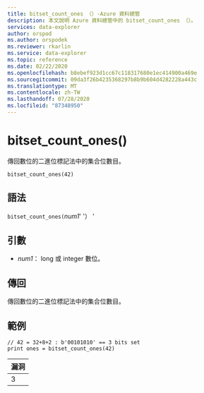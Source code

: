 ```yaml
---
title: bitset_count_ones （）-Azure 資料總管
description: 本文說明 Azure 資料總管中的 bitset_count_ones （）。
services: data-explorer
author: orspod
ms.author: orspodek
ms.reviewer: rkarlin
ms.service: data-explorer
ms.topic: reference
ms.date: 02/22/2020
ms.openlocfilehash: b8ebef923d1cc67c118317680e1ec414900a469e
ms.sourcegitcommit: 09da3f26b4235368297b8b9b604d4282228a443c
ms.translationtype: MT
ms.contentlocale: zh-TW
ms.lasthandoff: 07/28/2020
ms.locfileid: "87348950"
---
```

# <a name="bitset_count_ones"></a>bitset_count_ones()

傳回數位的二進位標記法中的集合位數目。

```kusto
bitset_count_ones(42)
```

## <a name="syntax"></a>語法

`bitset_count_ones(`*num1*' '） '

## <a name="arguments"></a>引數

* *num1*： long 或 integer 數位。

## <a name="returns"></a>傳回

傳回數位的二進位標記法中的集合位數目。

## <a name="example"></a>範例

<!-- csl: https://help.kusto.windows.net/Samples -->
```kusto
// 42 = 32+8+2 : b'00101010' == 3 bits set
print ones = bitset_count_ones(42) 
```

|漏洞|
|---|
|3|
